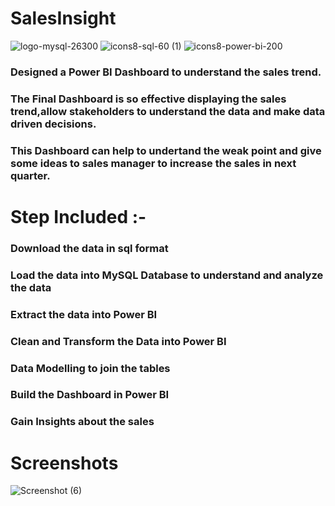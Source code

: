 # SalesInsight

![logo-mysql-26300](https://github.com/rounakgarg68/Sales-Insight/assets/87636522/50481f61-cf73-4d1e-90bc-b1094e78bd6c)
![icons8-sql-60 (1)](https://github.com/rounakgarg68/Sales-Insight/assets/87636522/3aa4d56f-2581-4569-9029-e4c67be20f1e)
![icons8-power-bi-200](https://github.com/rounakgarg68/Sales-Insight/assets/87636522/26e677e1-83d9-42b0-893f-432b05e6b074)

### Designed a Power BI Dashboard to understand the sales trend.
### The Final Dashboard is so effective displaying the sales trend,allow stakeholders to understand the data and make data driven decisions.
### This Dashboard can help to undertand the weak point and give some ideas to sales manager to increase the sales in next quarter.

# Step Included :- 
### Download the data in sql format
### Load the data into MySQL Database to understand and analyze the data
### Extract the data into Power BI
### Clean and Transform the Data into Power BI
### Data Modelling to join the tables
### Build the Dashboard in Power BI
### Gain Insights about the sales

# Screenshots
![Screenshot (6)](https://github.com/rounakgarg68/Sales-Insight/assets/87636522/5cf7db07-67a0-45f7-b131-d1606eb8a3b0)




